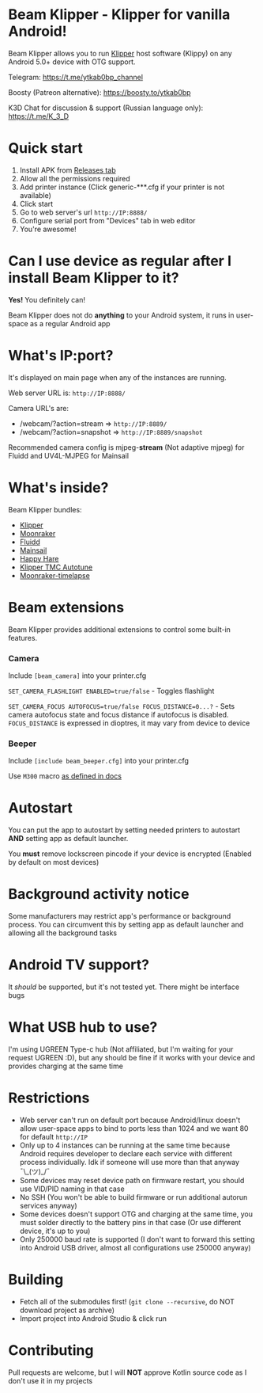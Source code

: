 # Beam Klipper - Klipper for vanilla Android!

Beam Klipper allows you to run [Klipper](https://github.com/KevinOConnor/klipper) host software (Klippy) on any Android 5.0+ device with OTG support.

Telegram: https://t.me/ytkab0bp_channel

Boosty (Patreon alternative): https://boosty.to/ytkab0bp

K3D Chat for discussion & support (Russian language only): https://t.me/K_3_D

# Quick start

1. Install APK from [Releases tab](https://github.com/utkabobr/BeamKlipper/releases/latest)
2. Allow all the permissions required
3. Add printer instance (Click generic-***.cfg if your printer is not available)
4. Click start
5. Go to web server's url `http://IP:8888/`
6. Configure serial port from "Devices" tab in web editor
7. You're awesome!

# Can I use device as regular after I install Beam Klipper to it?

**Yes!** You definitely can!

Beam Klipper does not do **anything** to your Android system, it runs in user-space as a regular Android app

# What's IP:port?

It's displayed on main page when any of the instances are running.

Web server URL is: `http://IP:8888/`

Camera URL's are:
- /webcam/?action=stream => `http://IP:8889/`
- /webcam/?action=snapshot => `http://IP:8889/snapshot`

Recommended camera config is mjpeg-**stream** (Not adaptive mjpeg) for Fluidd and UV4L-MJPEG for Mainsail

# What's inside?

Beam Klipper bundles:
- [Klipper](https://github.com/KevinOConnor/klipper)
- [Moonraker](https://github.com/Arksine/moonraker)
- [Fluidd](https://github.com/fluidd-core/fluidd)
- [Mainsail](https://github.com/mainsail-crew/mainsail)
- [Happy Hare](https://github.com/moggieuk/Happy-Hare)
- [Klipper TMC Autotune](https://github.com/andrewmcgr/klipper_tmc_autotune)
- [Moonraker-timelapse](https://github.com/mainsail-crew/moonraker-timelapse)

# Beam extensions

Beam Klipper provides additional extensions to control some built-in features.

### Camera

Include `[beam_camera]` into your printer.cfg

`SET_CAMERA_FLASHLIGHT ENABLED=true/false` - Toggles flashlight

`SET_CAMERA_FOCUS AUTOFOCUS=true/false FOCUS_DISTANCE=0...?` - Sets camera autofocus state and focus distance if autofocus is disabled. `FOCUS_DISTANCE` is expressed in dioptres, it may vary from device to device

### Beeper

Include `[include beam_beeper.cfg]` into your printer.cfg

Use `M300` macro [as defined in docs](https://marlinfw.org/docs/gcode/M300.html)

# Autostart

You can put the app to autostart by setting needed printers to autostart **AND** setting app as default launcher.

You **must** remove lockscreen pincode if your device is encrypted (Enabled by default on most devices)

# Background activity notice

Some manufacturers may restrict app's performance or background process.
You can circumvent this by setting app as default launcher and allowing all the background tasks

# Android TV support?

It *should* be supported, but it's not tested yet. There might be interface bugs

# What USB hub to use?

I'm using UGREEN Type-c hub (Not affiliated, but I'm waiting for your request UGREEN :D), but any should be fine if it works with your device and provides charging at the same time

# Restrictions

- Web server can't run on default port because Android/linux doesn't allow user-space apps to bind to ports less than 1024 and we want 80 for default `http://IP`
- Only up to 4 instances can be running at the same time because Android requires developer to declare each service with different process individually. Idk if someone will use more than that anyway ¯\\\_(ツ)\_/¯
- Some devices may reset device path on firmware restart, you should use VID/PID naming in that case
- No SSH (You won't be able to build firmware or run additional autorun services anyway)
- Some devices doesn't support OTG and charging at the same time, you must solder directly to the battery pins in that case (Or use different device, it's up to you)
- Only 250000 baud rate is supported (I don't want to forward this setting into Android USB driver, almost all configurations use 250000 anyway)

# Building

- Fetch all of the submodules first! (`git clone --recursive`, do NOT download project as archive)
- Import project into Android Studio & click run

# Contributing

Pull requests are welcome, but I will **NOT** approve Kotlin source code as I don't use it in my projects